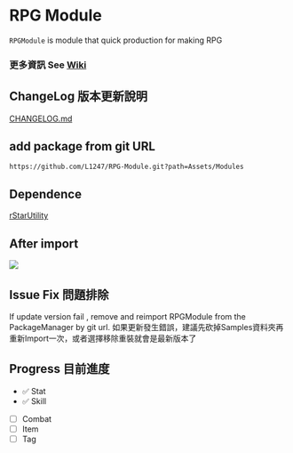 # RPG Module
`RPGModule` is module that quick production for making RPG
### 更多資訊 See [Wiki](https://github.com/L1247/RPG-Module/wiki)

## ChangeLog 版本更新說明
[CHANGELOG.md](https://github.com/L1247/RPG-Module/blob/main/Assets/Modules/CHANGELOG.md)

## add package from git URL
```
https://github.com/L1247/RPG-Module.git?path=Assets/Modules
```
## Dependence
[rStarUtility](https://github.com/L1247/rStarUtility)

## After import
![](https://github.com/L1247/RPG-Module/blob/main/ScreenShots/Stat.png?raw=true)

## Issue Fix 問題排除
If update version fail , remove and reimport RPGModule from the PackageManager by git url.
如果更新發生錯誤，建議先砍掉Samples資料夾再重新Import一次，或者選擇移除重裝就會是最新版本了

## Progress 目前進度

* ✅ Stat
* ✅ Skill
* [ ] Combat
* [ ] Item
* [ ] Tag
